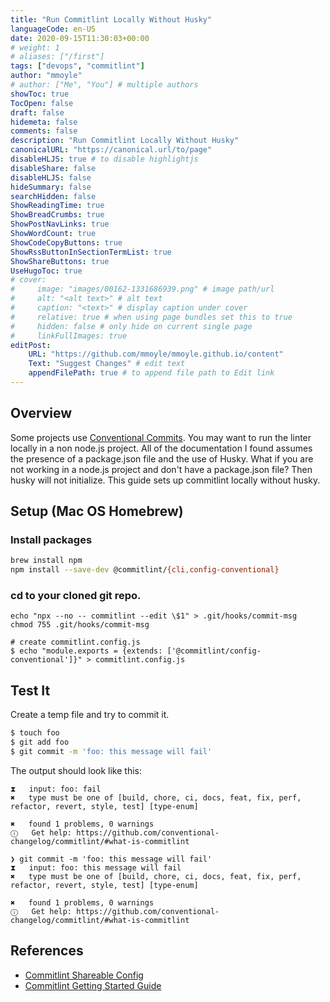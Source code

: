 ```yaml
---
title: "Run Commitlint Locally Without Husky"
languageCode: en-US
date: 2020-09-15T11:30:03+00:00
# weight: 1
# aliases: ["/first"]
tags: ["devops", "commitlint"]
author: "mmoyle"
# author: ["Me", "You"] # multiple authors
showToc: true
TocOpen: false
draft: false
hidemeta: false
comments: false
description: "Run Commitlint Locally Without Husky"
canonicalURL: "https://canonical.url/to/page"
disableHLJS: true # to disable highlightjs
disableShare: false
disableHLJS: false
hideSummary: false
searchHidden: false
ShowReadingTime: true
ShowBreadCrumbs: true
ShowPostNavLinks: true
ShowWordCount: true
ShowCodeCopyButtons: true
ShowRssButtonInSectionTermList: true
ShowShareButtons: true
UseHugoToc: true
# cover:
#     image: "images/00162-1331686939.png" # image path/url
#     alt: "<alt text>" # alt text
#     caption: "<text>" # display caption under cover
#     relative: true # when using page bundles set this to true
#     hidden: false # only hide on current single page
#     linkFullImages: true
editPost:
    URL: "https://github.com/mmoyle/mmoyle.github.io/content"
    Text: "Suggest Changes" # edit text
    appendFilePath: true # to append file path to Edit link
---
```


## Overview
Some projects use [Conventional Commits](https://www.conventionalcommits.org/en/v1.0.0/). You may want to run the linter locally in a non node.js project. All of the documentation I found assumes the presence of a package.json file and the use of Husky. What if you are not working in a node.js project and don't have a package.json file? Then husky will not initialize. This guide sets up commitlint locally without husky.

## Setup (Mac OS Homebrew)

### Install packages

```bash
brew install npm
npm install --save-dev @commitlint/{cli,config-conventional}

```
### cd to your cloned git repo.

```
echo "npx --no -- commitlint --edit \$1" > .git/hooks/commit-msg
chmod 755 .git/hooks/commit-msg

# create commitlint.config.js
$ echo "module.exports = {extends: ['@commitlint/config-conventional']}" > commitlint.config.js
```

## Test It
Create a temp file and try to commit it.

```bash
$ touch foo
$ git add foo
$ git commit -m 'foo: this message will fail'

```

The output should look like this:

```
⧗   input: foo: fail
✖   type must be one of [build, chore, ci, docs, feat, fix, perf, refactor, revert, style, test] [type-enum]

✖   found 1 problems, 0 warnings
ⓘ   Get help: https://github.com/conventional-changelog/commitlint/#what-is-commitlint

❯ git commit -m 'foo: this message will fail'
⧗   input: foo: this message will fail
✖   type must be one of [build, chore, ci, docs, feat, fix, perf, refactor, revert, style, test] [type-enum]

✖   found 1 problems, 0 warnings
ⓘ   Get help: https://github.com/conventional-changelog/commitlint/#what-is-commitlint
```

## References
- [Commitlint Shareable Config](https://commitlint.js.org/concepts/shareable-config.html)
- [Commitlint Getting Started Guide](https://commitlint.js.org/guides/getting-started.html)
